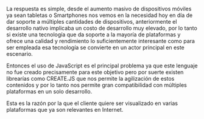 La respuesta es simple, desde el aumento masivo de dispositivos móviles ya sean tabletas o Smartphones nos vemos en la necesidad hoy en día de dar soporte a múltiples cantidades de dispositivos, anteriormente el desarrollo nativo implicaba un costo de desarrollo muy elevado, por lo tanto si existe una tecnología que da soporte a la mayoría de plataformas y ofrece una calidad y rendimiento lo suficientemente interesante como para ser empleada esa tecnología se convierte en un actor principal en este escenario.

Entonces el uso de JavaScript es el principal problema ya que este lenguaje no fue creado precisamente para este objetivo pero por suerte existen librearías como CREATE.JS que nos permite la agilización de estos contenidos y por lo tanto nos permite gran compatibilidad con múltiples plataformas en un solo desarrollo.

Esta es la razón por la que el cliente quiere ser visualizado en varias plataformas que ya son relevantes en Internet.



